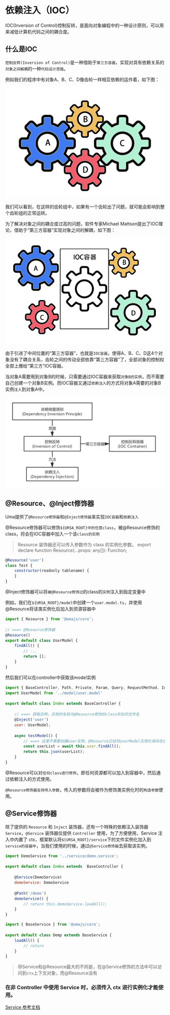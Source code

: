 # 依赖注入（IOC）

IOC(Inversion of Control)控制反转，是面向对象编程中的一种设计原则，可以用来减低计算机代码之间的耦合度。

## 什么是IOC

`控制反转(Inversion of Control)`是一种借助于`第三方容器`，实现对具有依赖关系的`对象之间解耦`的一种`代码设计思路`。

例如我们的程序中有对象A、B、C、D像齿轮一样相互依赖的运作着，如下图：

![images](../assets/images/IOC-di4.png)

我们可以看到，在这样的齿轮组中，如果有一个齿轮出了问题，就可能会影响到整个齿轮组的正常运转。

为了解决对象之间的耦合度过高的问题，软件专家Michael Mattson提出了IOC理论，借助于“第三方容器”实现对象之间的解耦，如下图：

![images](../assets/images/IOC-di5.png)

由于引进了中间位置的“第三方容器”，也就是`IOC容器`，使得A、B、C、D这4个对象没有了耦合关系，齿轮之间的传动全部依靠“第三方容器”了，全部对象的控制权全部上缴给“第三方”IOC容器。

当对象A需要用到对象B的时候，只需要通过IOC容器来获取`对象B的实例`，而不需要自己创建一个对象B实例。而IOC容器又通过`依赖注入`的方式将对象A需要的对象B实例`注入`到对象A中。

![images](../assets/images/IOC-di3.png)

## @Resource、@Inject修饰器

Uma提供了`@Resource修饰器`和`@Inject修饰器`来实现`IOC容器`和`依赖注入`

@Resource修饰器可以修饰`${URSA_ROOT}中的任意class`，被@Resource修饰的class，将会在IOC容器中加入一个该`class的实例`

> Resource 装饰器还可以传入参数作为 class 的实例化参数。
> export declare function Resource(...props: any[]): Function;
```js
@Resource('user')
class Test {
    constructor(readonly tablename) {
    }
}
```

@Inject修饰器可以将`被@Resource修饰过`的class的`实例`注入到指定变量中

例如，我们在`${URSA_ROOT}/model`中创建一个`user.model.ts`，并使用@Resource将该类实例化后加入到资源容器中

```javascript
import { Resource } from '@umajs/core';

// ===> @Resource修饰器
@Resource()
export default class UserModel {
    findAll() {
        // ...
        return [];
    }
}
```

然后我们可以在controller中获取该model实例

```javascript
import { BaseController, Path, Private, Param, Query, RequestMethod, Inject, Aspect } from '@umajs/core';
import UserModel from '../model/user.model'

export default class Index extends BaseController {

    // ===> 获取实例，实例的名称为@Resource修饰的class所在的文件名
    @Inject('user')
    user: UserModel;

    async testModel() {
        // ===> 这里不需要创建user实例，@Resource已经将userModel实例化保存在容器中
        const userList = await this.user.findAll();
        return this.json(userList);
    }
}
```

@Resource可以对`任何class进行修饰`，即任何资源都可以加入到容器中，然后通过依赖注入的方式使用。

`@Resource修饰器支持传入参数`，传入的参数将会被作为修饰类实例化时的`构造参数`使用。

## @Service修饰器
除了提供的 `Resource` 和 `Inject` 装饰器，还有一个特殊的依赖注入装饰器 `Service`，`@Service` 装饰器仅提供 `Controller` 使用，为了方便使用，Service 注入中内置了 ctx，框架默认将`${URSA_ROOT}/service`下的文件实例化加入到`service的容器中`，当我们使用的时候，通过`@Service修饰器`去获取该实例。

```javascript
import DemoService from '../service/demo.service';

export default class Index extends  BaseController {

    @Service(DemoService)
    demoService: DemoService

    @Path('/demo')
    demoService() {
        // return this.demoService.loadAll();
    }
}
```

```javascript
import { BaseService } from '@umajs/core';

export default class Demp extends BaseService {
    loadAll() {
        // return
    }
}
```

> @Service和@Resource最大的不同是，在@Service修饰的方法中可以访问到`ctx`上下文对象，而@Resource没有

### 在非 Controller 中使用 Service 时，必须传入 ctx 进行实例化才能使用。

[Service 参考文档](./Service.md)

